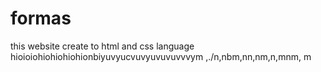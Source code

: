 # formas
this website create to html and css language
hioioiohiohiohiohionbiyuvyucvuvyuvuvuvvvym ,./n,nbm,nn,nm,n,mnm, m 
